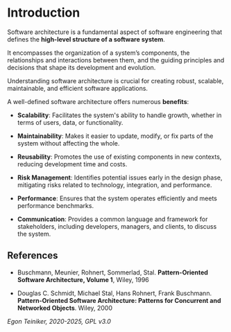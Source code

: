# Introduction

Software architecture is a fundamental aspect of software engineering that 
defines the **high-level structure of a software system**. 

It encompasses the organization of a system’s components, the relationships 
and interactions between them, and the guiding principles and decisions 
that shape its development and evolution. 

Understanding software architecture is crucial for creating robust, scalable, 
maintainable, and efficient software applications.

A well-defined software architecture offers numerous **benefits**:

* **Scalability**: Facilitates the system's ability to handle growth, whether 
    in terms of users, data, or functionality.

* **Maintainability**: Makes it easier to update, modify, or fix parts of the 
    system without affecting the whole.

* **Reusability**: Promotes the use of existing components in new contexts, 
    reducing development time and costs.

* **Risk Management**: Identifies potential issues early in the design phase, 
    mitigating risks related to technology, integration, and performance.

* **Performance**: Ensures that the system operates efficiently and meets
    performance benchmarks.

* **Communication**: Provides a common language and framework for stakeholders, 
    including developers, managers, and clients, to discuss the system.



## References

* Buschmann, Meunier, Rohnert, Sommerlad, Stal. 
    **Pattern-Oriented Software Architecture, Volume 1**, 
    Wiley, 1996

* Douglas C. Schmidt, Michael Stal, Hans Rohnert, Frank Buschmann. 
    **Pattern-Oriented Software Architecture: Patterns for Concurrent and Networked Objects**. 
    Wiley, 2000


*Egon Teiniker, 2020-2025, GPL v3.0*